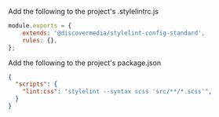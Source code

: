 Add the following to the project's .stylelintrc.js
```js
module.exports = {
    extends: '@discovermedia/stylelint-config-standard',
    rules: {},
};
```
Add the following to the project's package.json
```json
{
  "scripts": {
    "lint:css": "stylelint --syntax scss 'src/**/*.scss'",
  }
}
```
